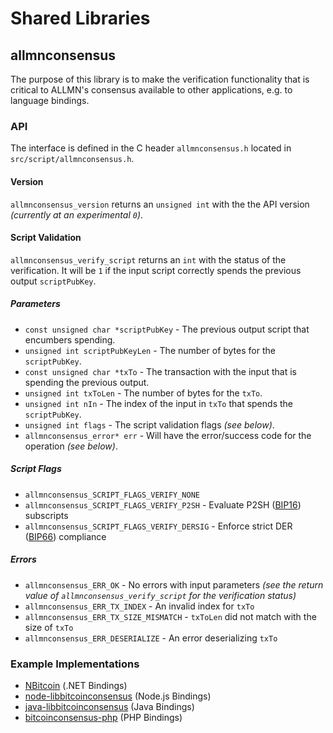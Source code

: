 Shared Libraries
================

## allmnconsensus

The purpose of this library is to make the verification functionality that is critical to ALLMN's consensus available to other applications, e.g. to language bindings.

### API

The interface is defined in the C header `allmnconsensus.h` located in  `src/script/allmnconsensus.h`.

#### Version

`allmnconsensus_version` returns an `unsigned int` with the the API version *(currently at an experimental `0`)*.

#### Script Validation

`allmnconsensus_verify_script` returns an `int` with the status of the verification. It will be `1` if the input script correctly spends the previous output `scriptPubKey`.

##### Parameters
- `const unsigned char *scriptPubKey` - The previous output script that encumbers spending.
- `unsigned int scriptPubKeyLen` - The number of bytes for the `scriptPubKey`.
- `const unsigned char *txTo` - The transaction with the input that is spending the previous output.
- `unsigned int txToLen` - The number of bytes for the `txTo`.
- `unsigned int nIn` - The index of the input in `txTo` that spends the `scriptPubKey`.
- `unsigned int flags` - The script validation flags *(see below)*.
- `allmnconsensus_error* err` - Will have the error/success code for the operation *(see below)*.

##### Script Flags
- `allmnconsensus_SCRIPT_FLAGS_VERIFY_NONE`
- `allmnconsensus_SCRIPT_FLAGS_VERIFY_P2SH` - Evaluate P2SH ([BIP16](https://github.com/bitcoin/bips/blob/master/bip-0016.mediawiki)) subscripts
- `allmnconsensus_SCRIPT_FLAGS_VERIFY_DERSIG` - Enforce strict DER ([BIP66](https://github.com/bitcoin/bips/blob/master/bip-0066.mediawiki)) compliance

##### Errors
- `allmnconsensus_ERR_OK` - No errors with input parameters *(see the return value of `allmnconsensus_verify_script` for the verification status)*
- `allmnconsensus_ERR_TX_INDEX` - An invalid index for `txTo`
- `allmnconsensus_ERR_TX_SIZE_MISMATCH` - `txToLen` did not match with the size of `txTo`
- `allmnconsensus_ERR_DESERIALIZE` - An error deserializing `txTo`

### Example Implementations
- [NBitcoin](https://github.com/NicolasDorier/NBitcoin/blob/master/NBitcoin/Script.cs#L814) (.NET Bindings)
- [node-libbitcoinconsensus](https://github.com/bitpay/node-libbitcoinconsensus) (Node.js Bindings)
- [java-libbitcoinconsensus](https://github.com/dexX7/java-libbitcoinconsensus) (Java Bindings)
- [bitcoinconsensus-php](https://github.com/Bit-Wasp/bitcoinconsensus-php) (PHP Bindings)
